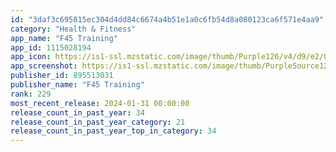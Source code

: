 ```yaml
---
id: "3daf3c695815ec304d4dd84c6674a4b51e1a0c6fb54d8a080123ca6f571e4aa9"
category: "Health & Fitness"
app_name: "F45 Training"
app_id: 1115028194
app_icon: https://is1-ssl.mzstatic.com/image/thumb/Purple126/v4/d9/e2/00/d9e20072-6d44-cbda-b2b4-64ff9ea4ab63/AppIcon-0-0-1x_U007emarketing-0-7-0-0-85-220.png/1024x1024bb.png
app_screenshot: https://is1-ssl.mzstatic.com/image/thumb/PurpleSource126/v4/9c/70/50/9c7050bd-0e56-2115-fb5d-da067e571a84/40344ce7-1937-4b47-8f06-9766de4a592b_BOOK_CLASSES.png/1242x2688bb.png
publisher_id: 895513031
publisher_name: "F45 Training"
rank: 229
most_recent_release: 2024-01-31 00:00:00
release_count_in_past_year: 34
release_count_in_past_year_category: 21
release_count_in_past_year_top_in_category: 34
---
```

